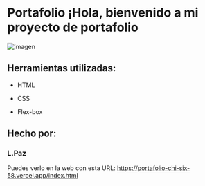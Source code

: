 # Portafolio ¡Hola, bienvenido a mi proyecto de portafolio
![imagen](https://cdn1.gnarususercontent.com.br/6/450324/9facae6f-79bf-48f3-b3a9-b4f9284802d7.png)  
## Herramientas utilizadas:

* HTML

* CSS

* Flex-box

## Hecho por:

### L.Paz
Puedes verlo en la web con esta URL:
https://portafolio-chi-six-58.vercel.app/index.html
